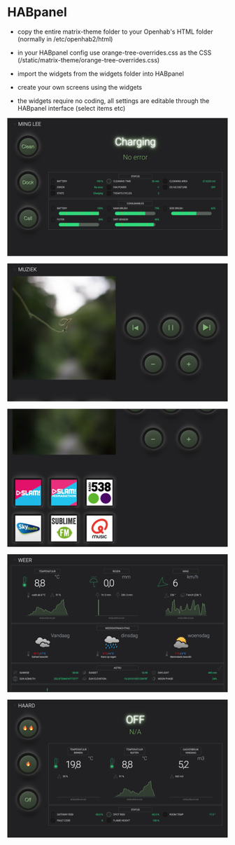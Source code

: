 # HABpanel

* copy the entire matrix-theme folder to your Openhab's HTML folder (normally in /etc/openhab2/html)

* in your HABpanel config use orange-tree-overrides.css as the CSS (/static/matrix-theme/orange-tree-overrides.css)

* import the widgets from the widgets folder into HABpanel

* create your own screens using the widgets

* the widgets require no coding, all settings are editable through the HABpanel interface (select items etc)

![Alt text](vacuum.png?raw=true "Vacuum Control Screen")


![Alt text](music1.png?raw=true "Vacuum Control Screen")


![Alt text](music2.png?raw=true "Vacuum Control Screen")


![Alt text](weather.png?raw=true "Vacuum Control Screen")


![Alt text](fireplace.png?raw=true "Vacuum Control Screen")



